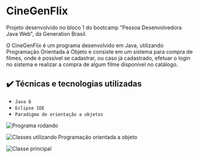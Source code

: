 # CineGenFlix

Projeto desenvolvido no bloco 1 do bootcamp "Pessoa Desenvolvedora Java Web", da Generation Brasil.

O CineGenFlix é um programa desenvolvido em Java, utilizando Programação Orientada à Objeto e consiste em um sistema para compra de filmes, onde é possível se cadastrar, ou caso já cadastrado, efetuar o login no sistema e realizar a compra de algum filme disponível no catálogo.

## ✔️ Técnicas e tecnologias utilizadas
- ``Java 8``
- ``Eclipse IDE``
- ``Paradigma de orientação a objetos``



![Programa rodando](https://i.imgur.com/DQo1VMB.png)

![Classes utilizando Programação orientada a objeto](https://i.imgur.com/BUZQOBf.png)

![Classe principal](https://i.imgur.com/J5NkIWA.png)
